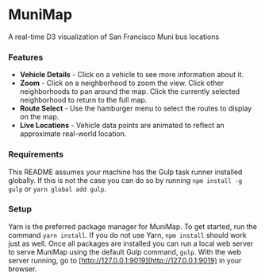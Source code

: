 # MuniMap
A real-time D3 visualization of San Francisco Muni bus locations

### Features
* **Vehicle Details** - Click on a vehicle to see more information about it.
* **Zoom** - Click on a neighborhood to zoom the view. 
Click other neighborhoods to pan around the map. 
Click the currently selected neighborhood to return to the full map.
* **Route Select** - Use the hamburger menu to select the routes to display on the map.
* **Live Locations** - Vehicle data points are animated to reflect an approximate real-world location.

### Requirements
This README assumes your machine has the Gulp task runner installed globally. 
If this is not the case you can do so by running `npm install -g gulp` or `yarn global add gulp`.

### Setup
Yarn is the preferred package manager for MuniMap. 
To get started, run the command `yarn install`. 
If you do not use Yarn, `npm install` should work just as well. 
Once all packages are installed you can run a local web server to serve MuniMap using the default Gulp command, `gulp`.
With the web server running, go to [http://127.0.0.1:9019](http://127.0.0.1:9019) in your browser.
